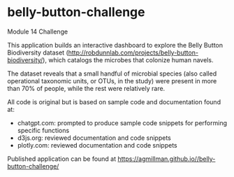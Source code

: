 # belly-button-challenge
Module 14 Challenge

This application builds an interactive dashboard to explore the Belly Button Biodiversity dataset (http://robdunnlab.com/projects/belly-button-biodiversity/), which catalogs the microbes that colonize human navels.

The dataset reveals that a small handful of microbial species (also called operational taxonomic units, or OTUs, in the study) were present in more than 70% of people, while the rest were relatively rare.

All code is original but is based on sample code and documentation found at:
- chatgpt.com: prompted to produce sample code snippets for performing specific functions
- d3js.org: reviewed documentation and code snippets
- plotly.com: reviewed documentation and code snippets 

Published application can be found at https://agmillman.github.io//belly-button-challenge/
